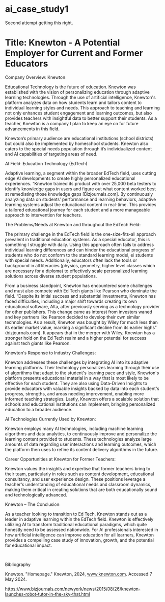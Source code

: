 # ai_case_study1
Second attempt getting this right.
# Title:  Knewton - A Potential Employer for Current and Former Educators



Company Overview: Knewton

Educational Technology is the future of education.  Knewton was established with the vision of personalizing education through adaptive learning technologies. Through the use of artificial intelligence, Knewton's platform analyzes data on how students learn and tailors content to individual learning styles and needs. This approach to teaching and learning not only enhances student engagement and learning outcomes, but also provides teachers with insightful data to better support their students. As a teacher, Knewton is a company I plan to keep an eye on for future advancements in this field.

Knewton’s primary audience are educational institutions (school districts) but could also be implemented by homeschool students.  Knewton also caters to the special needs population through it’s individualized content and AI capabilities of targeting areas of need.

AI Field: Education Technology (EdTech)

Adaptive learning, a segment within the broader EdTech field, uses cutting edge AI developments to create highly personalized educational experiences. “Knewton trained its product with over 25,000 beta testers to identify knowledge gaps in users and figure out what content worked best at remediating those knowledge gaps [Bizjournals.com]. By continuously analyzing data on students' performance and learning behaviors, adaptive learning systems adjust the educational content in real-time.  This provides a tailored educational journey for each student and a more manageable approach to intervention for teachers.

The Problems/Needs at Knewton and throughout the EdTech Field:

The primary challenge in the EdTech field is the one-size-fits-all approach prevalent in traditional education systems. As a special educator, this is something I struggle with daily.  Using this approach often fails to address individual learning differences and can hinder the educational progress of students who do not conform to the standard learning model, ei students with special needs. Additionally, educators often lack the tools or background in all literacies (physics, geometry, higher level classes which are necessary for a diploma) to effectively scale personalized learning solutions across diverse student populations.

From a business standpoint, Knewton has encountered some challenges and must also compete with Ed Tech giants like Pearson who dominate the field.  “Despite its initial success and substantial investments, Knewton has faced difficulties, including a major shift towards creating its own educational software, Alta, after previously serving as a technology provider for other publishers. This change came as interest from investors waned and key partners like Pearson decided to develop their own similar technologies. As a result, Knewton was bought by Wiley for much less than its earlier market value, marking a significant decline from its earlier highs” (bizjournals.com). It appears that in the merger with Wiley, Knewton has a stronger hold on the Ed Tech realm and a higher potential for success against tech giants like Pearson.

 Knewton's Response to Industry Challenges:

Knewton addresses these challenges by integrating AI into its adaptive learning platforms. Their technology personalizes learning through their use of algorithms that adapt to the student's learning pace and style, Knewton's platform presents educational material in a way that is most likely to be effective for each student. They are also using Data-Driven Insights to provide educators with valuable insights backed by data into each student's progress, strengths, and areas needing improvement, enabling more informed teaching strategies. Lastly, Knewton offers a scalable solution that schools and educational institutions can implement, bringing personalized education to a broader audience.

AI Technologies Currently Used by Knewton:

Knewton employs many AI technologies, including machine learning algorithms and data analytics, to continuously improve and personalize the learning content provided to students. These technologies analyze large amounts of data regarding user interactions and learning outcomes, which the platform then uses to refine its content delivery algorithms in the future.

Career Opportunities at Knewton for Former Teachers:

Knewton values the insights and expertise that former teachers bring to their team, particularly in roles such as content development, educational consultancy, and user experience design. These positions leverage a teacher's understanding of educational needs and classroom dynamics, making them critical in creating solutions that are both educationally sound and technologically advanced.

Knewton – The Conclusion

As a teacher looking to transition to Ed Tech, Knewton stands out as a leader in adaptive learning within the EdTech field.  Knewton is effectively utilizing AI to transform traditional educational paradigms, which quite honestly need to be assessed nationwide. For AI professionals interested in how artificial intelligence can improve education for all learners, Knewton provides a compelling case study of innovation, growth, and the potential for educational impact.



 

Bibliography

Knewton. "Homepage." Knewton, 2024, www.knewton.com. Accessed 7 May 2024.

https://www.bizjournals.com/newyork/news/2015/08/26/knewton-launches-robot-tutor-in-the-sky-that.html
